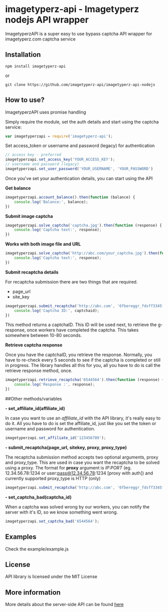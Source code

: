 imagetyperz-api - Imagetyperz nodejs API wrapper
================================================

ImagetyperzAPI is a super easy to use bypass captcha API wrapper for imagetyperz.com captcha service

## Installation

	npm install imagetyperz-api
or

	git clone https://github.com/imagetyperz-api/imagetyperz-api-nodejs

## How to use?

ImagetyperzAPI uses promise handling

Simply require the module, set the auth details and start using the captcha service:

``` javascript
var imagetyperzapi = require('imagetyperz-api'); 
```
Set access_token or username and password (legacy) for authentication

``` javascript
// access key - preferred
imagetyperzapi.set_access_key('YOUR_ACCESS_KEY');
// username and password (legacy)
imagetyperzapi.set_user_password('YOUR_USERNAME', 'YOUR_PASSWORD')
```
Once you've set your authentication details, you can start using the API

**Get balance**

``` javascript
imagetyperzapi.account_balance().then(function (balance) {
    console.log('Balance:', balance);
})
```

**Submit image captcha**

``` javascript
imagetyperzapi.solve_captcha('captcha.jpg').then(function (response) {
    console.log('Captcha text:', response);    
})
```
**Works with both image file and URL**
``` javascript
imagetyperzapi.solve_captcha('http://abc.com/your_captcha.jpg').then(function (response) {
    console.log('Captcha text:', response);    
})
```
**Submit recaptcha details**

For recaptcha submission there are two things that are required.
- page_url
- site_key
``` javascript
imagetyperzapi.submit_recaptcha('http://abc.com', '6fbereggr_fdsff3345ff12d').then(function (captchaid) {
    console.log('Captcha ID:', captchaid);   
})
```
This method returns a captchaID. This ID will be used next, to retrieve the g-response, once workers have 
completed the captcha. This takes somewhere between 10-80 seconds.

**Retrieve captcha response**

Once you have the captchaID, you retrieve the response. Normally, you have to re-check every 5 seconds to see if
the captcha is completed or still in progress. The library handles all this for you, all you have to do is call the 
retrieve response method, once.

``` javascript
imagetyperzapi.retrieve_recaptcha('6544564').then(function (response) {
    console.log('Response :', response);   
})
```

##Other methods/variables

**- set_affiliate_id(affiliate_id)**

In case you want to use an *affiliate_id* with the API library, it's really easy to do it.
All you have to do is set the affiliate_id, just like you set the token or username and password
for authentication.
``` javascript
imagetyperzapi.set_affiliate_id('123456789');
```

**- submit_recaptcha(page_url, sitekey, proxy, proxy_type)**

The recaptcha submission method accepts two optional arguments, proxy and proxy_type.
This are used in case you want the recaptcha to be solved using a proxy. The format for **proxy** 
argument is *IP:PORT* (eg. 12.34.56.78:1234 or user:pass@12.34.56.78:1234 [proxy with auth]) and currently 
supported proxy_type is HTTP (only)
``` javascript
imagetyperzapi.submit_recaptcha('http://abc.com', '6fbereggr_fdsff3345ff12d', '12.34.56.78:1234', 'HTTP');
```

**- set_captcha_bad(captcha_id)**

When a captcha was solved wrong by our workers, you can notify the server with it's ID,
so we know something went wrong.
``` javascript
imagetyperzapi.set_captcha_bad('6544564');
```

## Examples
Check the example/example.js

## License
API library is licensed under the MIT License

## More information
More details about the server-side API can be found [here](http://imagetyperz.com)